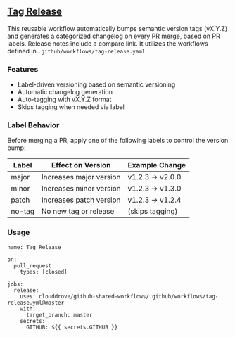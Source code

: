 ## [Tag Release](https://github.com/clouddrove/github-shared-workflows/blob/master/.github/workflows/tag-release.yml)
This reusable workflow automatically bumps semantic version tags (vX.Y.Z) and generates a categorized changelog on every PR merge, based on PR labels.
Release notes include a compare link.
It utilizes the workflows defined in `.github/workflows/tag-release.yaml`

### Features

- Label-driven versioning based on semantic versioning
- Automatic changelog generation
- Auto-tagging with vX.Y.Z format
- Skips tagging when needed via label

### Label Behavior

Before merging a PR, apply one of the following labels to control the version bump:

| Label   | Effect on Version        | Example Change       |
|---------|--------------------------|-----------------------|
| major   | Increases major version  | v1.2.3 → v2.0.0       |
| minor   | Increases minor version  | v1.2.3 → v1.3.0       |
| patch   | Increases patch version  | v1.2.3 → v1.2.4       |
| no-tag  | No new tag or release    | (skips tagging)       |



### Usage

```
name: Tag Release

on:
  pull_request:
    types: [closed]

jobs:
  release:
    uses: clouddrove/github-shared-workflows/.github/workflows/tag-release.yml@master
    with:
      target_branch: master
    secrets:
      GITHUB: ${{ secrets.GITHUB }}
```